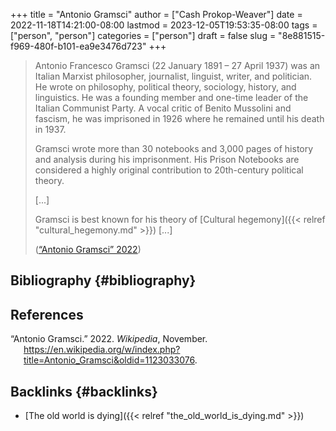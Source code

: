 +++
title = "Antonio Gramsci"
author = ["Cash Prokop-Weaver"]
date = 2022-11-18T14:21:00-08:00
lastmod = 2023-12-05T19:53:35-08:00
tags = ["person", "person"]
categories = ["person"]
draft = false
slug = "8e881515-f969-480f-b101-ea9e3476d723"
+++

> Antonio Francesco Gramsci (22 January 1891 – 27 April 1937) was an Italian Marxist philosopher, journalist, linguist, writer, and politician. He wrote on philosophy, political theory, sociology, history, and linguistics. He was a founding member and one-time leader of the Italian Communist Party. A vocal critic of Benito Mussolini and fascism, he was imprisoned in 1926 where he remained until his death in 1937.
>
> Gramsci wrote more than 30 notebooks and 3,000 pages of history and analysis during his imprisonment. His Prison Notebooks are considered a highly original contribution to 20th-century political theory.
>
> [...]
>
> Gramsci is best known for his theory of [Cultural hegemony]({{< relref "cultural_hegemony.md" >}}) [...]
>
> (<a href="#citeproc_bib_item_1">“Antonio Gramsci” 2022</a>)


## Bibliography {#bibliography}

## References

<style>.csl-entry{text-indent: -1.5em; margin-left: 1.5em;}</style><div class="csl-bib-body">
  <div class="csl-entry"><a id="citeproc_bib_item_1"></a>“Antonio Gramsci.” 2022. <i>Wikipedia</i>, November. <a href="https://en.wikipedia.org/w/index.php?title=Antonio_Gramsci&oldid=1123033076">https://en.wikipedia.org/w/index.php?title=Antonio_Gramsci&#38;oldid=1123033076</a>.</div>
</div>


## Backlinks {#backlinks}

-   [The old world is dying]({{< relref "the_old_world_is_dying.md" >}})
